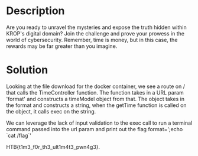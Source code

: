 # Description

Are you ready to unravel the mysteries and expose the truth hidden within KROP's digital domain? Join the challenge and prove your prowess in the world of cybersecurity. Remember, time is money, but in this case, the rewards may be far greater than you imagine.

# Solution

Looking at the file download for the docker container, we see a route on / that calls the TimeController function. The function takes in a URL param 'format' and constructs a timeModel object from that. The object takes in the format and constructs a string, when the getTime function is called on the object, it calls exec on the string.

We can leverage the lack of input validation to the exec call to run a terminal command passed into the url param and print out the flag format=';echo \`cat /flag\`' 

HTB{t1m3_f0r_th3_ult1m4t3_pwn4g3}.